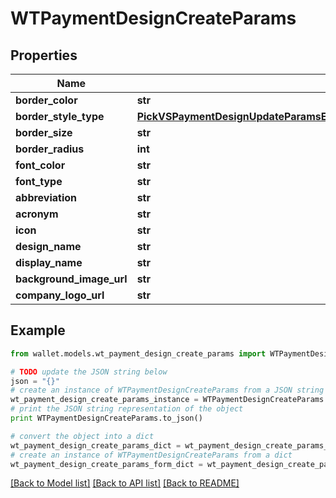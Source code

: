 # WTPaymentDesignCreateParams


## Properties

Name | Type | Description | Notes
------------ | ------------- | ------------- | -------------
**border_color** | **str** |  | 
**border_style_type** | [**PickVSPaymentDesignUpdateParamsExcludeKeyofVSPaymentDesignUpdateParamsIdBorderStyleType**](PickVSPaymentDesignUpdateParamsExcludeKeyofVSPaymentDesignUpdateParamsIdBorderStyleType.md) |  | 
**border_size** | **str** |  | 
**border_radius** | **int** |  | 
**font_color** | **str** |  | 
**font_type** | **str** |  | 
**abbreviation** | **str** |  | 
**acronym** | **str** |  | 
**icon** | **str** |  | 
**design_name** | **str** |  | 
**display_name** | **str** |  | 
**background_image_url** | **str** |  | [optional] 
**company_logo_url** | **str** |  | [optional] 

## Example

```python
from wallet.models.wt_payment_design_create_params import WTPaymentDesignCreateParams

# TODO update the JSON string below
json = "{}"
# create an instance of WTPaymentDesignCreateParams from a JSON string
wt_payment_design_create_params_instance = WTPaymentDesignCreateParams.from_json(json)
# print the JSON string representation of the object
print WTPaymentDesignCreateParams.to_json()

# convert the object into a dict
wt_payment_design_create_params_dict = wt_payment_design_create_params_instance.to_dict()
# create an instance of WTPaymentDesignCreateParams from a dict
wt_payment_design_create_params_form_dict = wt_payment_design_create_params.from_dict(wt_payment_design_create_params_dict)
```
[[Back to Model list]](../README.md#documentation-for-models) [[Back to API list]](../README.md#documentation-for-api-endpoints) [[Back to README]](../README.md)


